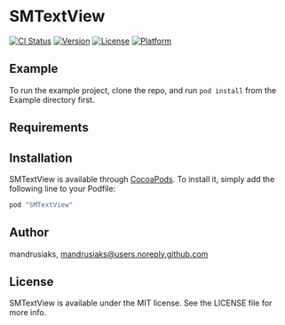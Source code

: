 # SMTextView

[![CI Status](http://img.shields.io/travis/mandrusiaks/SMTextView.svg?style=flat)](https://travis-ci.org/mandrusiaks/SMTextView)
[![Version](https://img.shields.io/cocoapods/v/SMTextView.svg?style=flat)](http://cocoapods.org/pods/SMTextView)
[![License](https://img.shields.io/cocoapods/l/SMTextView.svg?style=flat)](http://cocoapods.org/pods/SMTextView)
[![Platform](https://img.shields.io/cocoapods/p/SMTextView.svg?style=flat)](http://cocoapods.org/pods/SMTextView)

## Example

To run the example project, clone the repo, and run `pod install` from the Example directory first.

## Requirements

## Installation

SMTextView is available through [CocoaPods](http://cocoapods.org). To install
it, simply add the following line to your Podfile:

```ruby
pod "SMTextView"
```

## Author

mandrusiaks, mandrusiaks@users.noreply.github.com

## License

SMTextView is available under the MIT license. See the LICENSE file for more info.
